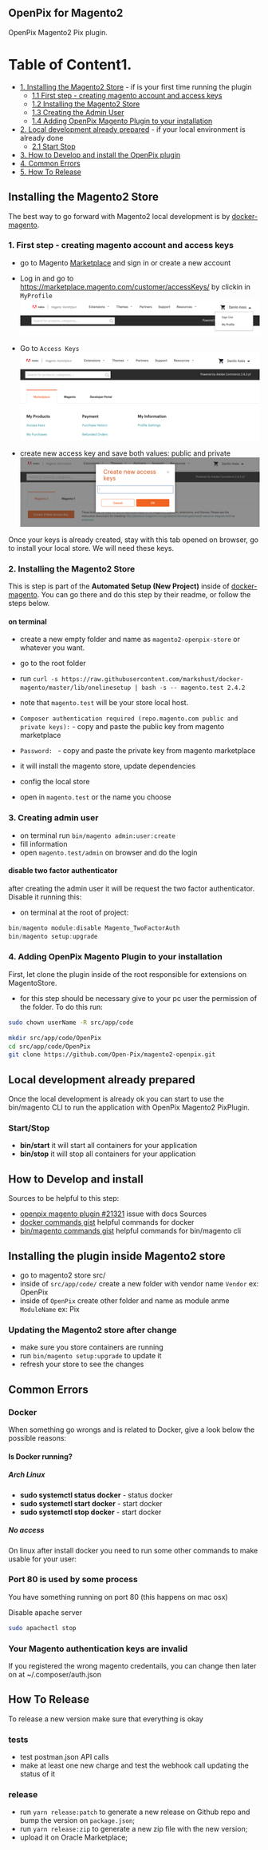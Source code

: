## OpenPix for Magento2
OpenPix Magento2 Pix plugin.

# Table of Content1.
- [1. Installing the Magento2 Store](#installing-the-magento2-store) - if is your first time running the plugin
    * [1.1 First step - creating magento account and access keys](#1-first-step---creating-magento-account-and-access-keys)
    * [1.2 Installing the Magento2 Store](#2-installing-the-magento2-store)
    * [1.3 Creating the Admin User](#3-creating-admin-user)
    * [1.4 Adding OpenPix Magento Plugin to your installation](#4-adding-openpix-magento-plugin-to-your-installation)
- [2. Local development already prepared](#local-development-already-prepared) - if your local environment is already done
    * [2.1 Start Stop](#startstop)
- [3. How to Develop and install the OpenPix plugin](#how-to-develop-and-install)
- [4. Common Errors](#common-errors)
- [5. How To Release](#how-to-telease)

## Installing the Magento2 Store
The best way to go forward with Magento2 local development is by [docker-magento](https://github.com/markshust/docker-magento).

### 1. First step - creating magento account and access keys
- go to Magento [Marketplace](https://marketplace.magento.com/) and sign in or create a new account
- Log in and go to https://marketplace.magento.com/customer/accessKeys/ by clickin in `MyProfile`
  ![img.png](./docs/login.png)

- Go to `Access Keys`
  ![img_1.png](./docs/accesskey.png)

- create new access key and save both values: public and private
  ![img_2.png](./docs/keys.png)

Once your keys is already created, stay with this tab opened on browser, go to install your local store. We will need these keys.

### 2. Installing the Magento2 Store
This is step is part of the **Automated Setup (New Project)** inside of [docker-magento](https://github.com/markshust/docker-magento). You can go there and do this step by their readme, or follow the steps below.

#### on terminal
- create a new empty folder and name as `magento2-openpix-store` or whatever you want.
- go to the root folder
- run `curl -s https://raw.githubusercontent.com/markshust/docker-magento/master/lib/onelinesetup | bash -s -- magento.test 2.4.2`
- note that `magento.test` will be your store local host.

- `Composer authentication required (repo.magento.com public and private keys):` - copy and paste the public key from magento marketplace
- `Password: ` - copy and paste the private key from magento marketplace

- it will install the magento store, update dependencies
- config the local store
- open in `magento.test` or the name you choose

### 3. Creating admin user
- on terminal run `bin/magento admin:user:create`
- fill information
- open `magento.test/admin` on browser and do the login

#### disable two factor authenticator
after creating the admin user it will be request the two factor authenticator. Disable it running this:

- on terminal at the root of project:
```ts
bin/magento module:disable Magento_TwoFactorAuth
bin/magento setup:upgrade
```

### 4. Adding OpenPix Magento Plugin to your installation
First, let clone the plugin inside of the root responsible for extensions on MagentoStore.

- for this step should be necessary give to your pc user the permission of the folder. To do this run:

```bash
sudo chown userName -R src/app/code
``` 

```bash
mkdir src/app/code/OpenPix
cd src/app/code/OpenPix
git clone https://github.com/Open-Pix/magento2-openpix.git
```

## Local development already prepared
Once the local development is already ok you can start to use the bin/magento CLI to run the application with OpenPix Magento2 PixPlugin.

### Start/Stop
- **bin/start** it will start all containers for your application
- **bin/stop** it will stop all containers for your application

## How to Develop and install
Sources to be helpful to this step:
- [openpix magento plugin #21321](https://github.com/entria/feedback-server/issues/21321) issue with docs Sources
- [docker commands gist](https://github.com/entria/feedback-server/issues/21321) helpful commands for docker
- [bin/magento commands gist](https://gist.github.com/daniloab/da0e4928ecc0aca5d71380b96425aff1) helpful commands for bin/magento cli

## Installing the plugin inside Magento2 store
- go to magento2 store src/
- inside of `src/app/code/` create a new folder with vendor name `Vendor` ex: OpenPix
- inside of `OpenPix` create other folder and name as module anme `ModuleName` ex: Pix

### Updating the Magento2 store after change
- make sure you store containers are running
- run `bin/magento setup:upgrade` to update it
- refresh your store to see the changes


## Common Errors

### Docker
When something go wrongs and is related to Docker, give a look below the possible reasons:

#### Is Docker running?
##### Arch Linux
- **sudo systemctl status docker** - status docker
- **sudo systemctl start docker**  - start docker
- **sudo systemctl stop docker**   - start docker

##### No access
On linux after install docker you need to run some other commands to make usable for your user:

### Port 80 is used by some process
You have something running on port 80 (this happens on mac osx)

Disable apache server

```bash
sudo apachectl stop
```

### Your Magento authentication keys are invalid
If you registered the wrong magento credentails, you can change then later on at ~/.composer/auth.json


## How To Release
To release a new version make sure that everything is okay

### tests
- test postman.json API calls
- make at least one new charge and test the webhook call updating the status of it

### release
- run `yarn release:patch` to generate a new release on Github repo and bump the version on `package.json`;
- run `yarn release:zip` to generate a new zip file with the new version;
- upload it on Oracle Marketplace;
